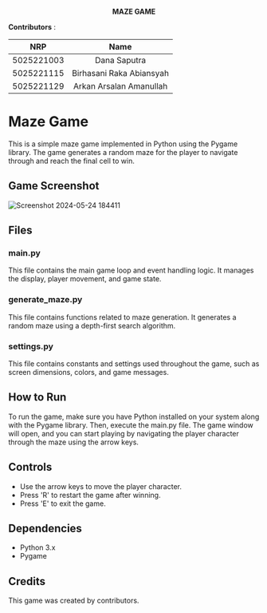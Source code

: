 <div align=center>
  
**MAZE GAME**

</div>

**Contributors** : 

<div align=center>
  
|    NRP     |      Name      |
| :--------: | :------------: |
| 5025221003 | Dana Saputra |
| 5025221115 | Birhasani Raka Abiansyah |
| 5025221129 | Arkan Arsalan Amanullah |

</div>

# Maze Game

This is a simple maze game implemented in Python using the Pygame library. The game generates a random maze for the player to navigate through and reach the final cell to win.

## Game Screenshot
![Screenshot 2024-05-24 184411](https://github.com/ArkanArsalan/maze-game/assets/107567090/5b3fad76-91f1-408e-a805-43e3e400d178)


## Files

### main.py

This file contains the main game loop and event handling logic. It manages the display, player movement, and game state.

### generate_maze.py

This file contains functions related to maze generation. It generates a random maze using a depth-first search algorithm.

### settings.py

This file contains constants and settings used throughout the game, such as screen dimensions, colors, and game messages.

## How to Run

To run the game, make sure you have Python installed on your system along with the Pygame library. Then, execute the main.py file. The game window will open, and you can start playing by navigating the player character through the maze using the arrow keys.

## Controls

- Use the arrow keys to move the player character.
- Press 'R' to restart the game after winning.
- Press 'E' to exit the game.

## Dependencies

- Python 3.x
- Pygame

## Credits

This game was created by contributors.
